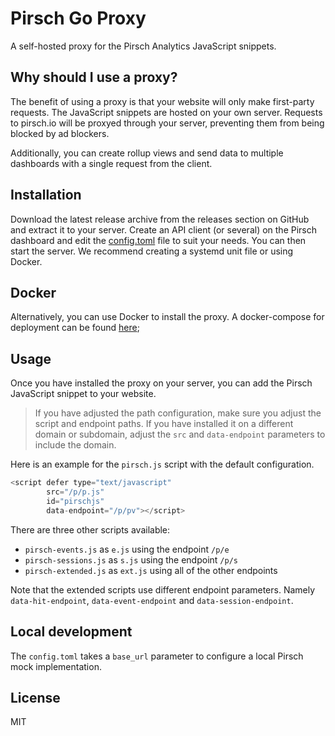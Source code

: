 # Pirsch Go Proxy

A self-hosted proxy for the Pirsch Analytics JavaScript snippets.

## Why should I use a proxy?

The benefit of using a proxy is that your website will only make first-party requests. The JavaScript snippets are hosted on your own server. Requests to pirsch.io will be proxyed through your server, preventing them from being blocked by ad blockers.

Additionally, you can create rollup views and send data to multiple dashboards with a single request from the client.

## Installation

Download the latest release archive from the releases section on GitHub and extract it to your server. Create an API client (or several) on the Pirsch dashboard and edit the [config.toml](config.toml) file to suit your needs. You can then start the server. We recommend creating a systemd unit file or using Docker.

## Docker

Alternatively, you can use Docker to install the proxy. A docker-compose for deployment can be found [here](docker-compose.yml);

## Usage

Once you have installed the proxy on your server, you can add the Pirsch JavaScript snippet to your website.

> If you have adjusted the path configuration, make sure you adjust the script and endpoint paths.
> If you have installed it on a different domain or subdomain, adjust the `src` and `data-endpoint` parameters to include the domain.

Here is an example for the `pirsch.js` script with the default configuration.

```JavaScript
<script defer type="text/javascript"
        src="/p/p.js"
        id="pirschjs"
        data-endpoint="/p/pv"></script>
```

There are three other scripts available:

* `pirsch-events.js` as `e.js` using the endpoint `/p/e`
* `pirsch-sessions.js` as `s.js` using the endpoint `/p/s`
* `pirsch-extended.js` as `ext.js` using all of the other endpoints

Note that the extended scripts use different endpoint parameters. Namely `data-hit-endpoint`, `data-event-endpoint` and `data-session-endpoint`.

## Local development

The `config.toml` takes a `base_url` parameter to configure a local Pirsch mock implementation.

## License

MIT
